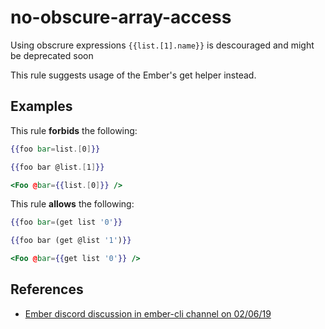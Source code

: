 # no-obscure-array-access

Using obscrure expressions `{{list.[1].name}}` is descouraged and might be deprecated soon

This rule suggests usage of the Ember's get helper instead.

## Examples

This rule **forbids** the following:

```hbs
{{foo bar=list.[0]}}
```

```hbs
{{foo bar @list.[1]}}
```

```hbs
<Foo @bar={{list.[0]}} />
```

This rule **allows** the following:

```hbs
{{foo bar=(get list '0'}}
```

```hbs
{{foo bar (get @list '1')}}
```

```hbs
<Foo @bar={{get list '0'}} />
```

## References

- [Ember discord discussion in ember-cli channel on 02/06/19](https://discord.com/channels/480462759797063690/486548111221719040)
